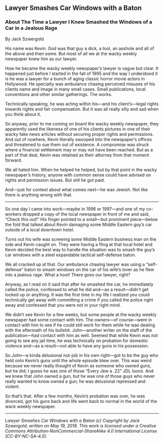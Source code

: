 ## Lawyer Smashes Car Windows with a Baton
### About The Time a Lawyer I Knew Smashed the Windows of a Car in a Jealous Rage

By Jack Szwergold

His name was Kevin. God was that guy a dick, a tool, an asshole and all of the above and then some. But most of all we at the wacky weekly newspaper knew him as our lawyer.

How he became the wacky weekly newspaper’s lawyer is vague but clear. It happened just before I started in the fall of 1995 and the way I understood it is he was a lawyer for a bunch of aging classic horror movie actors in Hollywood. He specialty was ambulance chasing perceived misuses of his clients name and image in many small cases. Small publications, local conventions and other similar gatherings. The works.

Technically speaking, he was acting within his—and his client’s—legal rights towards rights and fair compensation. But it was all really silly and sad when you think about it.

So anyway, prior to me coming on board the wacky weekly newspaper, they apparently used the likeness of one of his clients pictures in one of their wacky fake news articles without securing proper rights and permissions. And out of nowhere, Kevin literally swooped into the newspaper’s offices and threatened to sue them out of existence. A compromise was struck where a financial settlement may or may not have been reached. But as a part of that deal, Kevin was retained as their attorney from that moment forward.

We all hated him. When he helped he helped, but by that point in the wacky newspaper’s history, anyone with common sense could have advised on rights and permission issues. But still he got paid.

And—just for context about what comes next—he was Jewish. Not like there is anything wrong with that.

***

So one day I came into work—maybe in 1996 or 1997—and one of my co-workers dropped a copy of the local newspaper in front of me and said, “Check this out!” His finger pointed to a small—but prominent piece—below the fold that talked about Kevin damaging some Middle Eastern guy’s car outside of a local downtown hotel.

Turns out his wife was screwing some Middle Eastern business man on the side and Kevin caught on. They were having a fling at that local hotel and Kevin decided the best way to handle the situation was to smash the guy’s car windows with a steel expandable tactical self-defense baton.

We all cracked up at that. Our ambulance chasing lawyer was using a “self-defense” baton to smash windows on the car of his wife’s lover as he flew into a jealous rage. What a hoot! There goes our lawyer, right?

Anyway, as I read on it said that after he smashed the car, he immediately called the police, confessed to what he did and—as a result—didn’t get locked up or anything. It was the first time in my life I realized you could technically get away with committing a crime if you called the police right away and confessed that you were not in your right mind.

We didn’t see Kevin for a few weeks, but some people at the wacky weekly newspaper had some contact with him. The owners—of course—were in contact with him to see if he could still work for them while he was dealing with the aftermath of his bullshit. John—another writer on the staff of the publication—had contact with him as well. Seemed that while Kevin was not going to see any jail time, he was technically on probation for domestic violence and—as a result—not able to have any guns in his possession.

So John—a kinda delusional nut-job in his own right—got to be the guy who held onto Kevin’s guns until the whole episode blew over. This was weird because we never really thought of Kevin as someone who owned guns, but he did; I guess he was one of those “Every Jew a .22” JDL loons. And we knew that John owned a gun, but he was one of those guys who never really wanted to know owned a gun; he was delusional repressed and violent.

So that’s that. After a few months, Kevin’s probation was over, he was divorced, got his guns back and life went back to normal in the world of the wack weekly newspaper.

***

*Lawyer Smashes Car Windows with a Baton (c) Copyright by Jack Szwergold; written on May 19, 2018. This work is licensed under a Creative Commons Attribution-NonCommercial-ShareAlike 4.0 International License (CC-BY-NC-SA-4.0).*